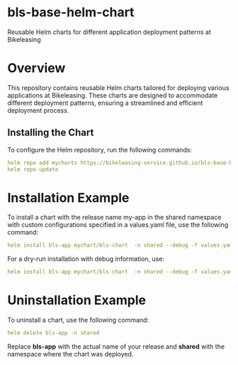 # bls-base-helm-chart

Reusable Helm charts for different application deployment patterns at Bikeleasing

# Overview
This repository contains reusable Helm charts tailored for deploying various applications at Bikeleasing. These charts are designed to accommodate different deployment patterns, ensuring a streamlined and efficient deployment process.

## Installing the Chart
To configure the Helm repository, run the following commands:
```yaml
helm repo add mycharts https://bikeleasing-service.github.io/bls-base-helm-chart
helm repo update
```
# Installation Example

To install a chart with the release name my-app in the shared namespace with custom configurations specified in a values.yaml file, use the following command:

```yaml
helm install bls-app mychart/bls-chart  -n shared --debug -f values.yaml
```
For a dry-run installation with debug information, use:

```yaml
helm install bls-app mychart/bls-chart  -n shared --debug -f values.yaml --dry-run
```
# Uninstallation Example

To uninstall a chart, use the following command:
```yaml
helm delete bls-app -n shared
```
Replace **bls-app** with the actual name of your release and **shared** with the namespace where the chart was deployed.
